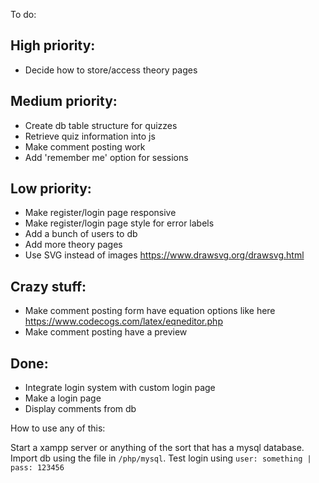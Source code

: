 To do: 
## High priority: 
* Decide how to store/access theory pages

## Medium priority:
* Create db table structure for quizzes
* Retrieve quiz information into js
* Make comment posting work
* Add 'remember me' option for sessions

## Low priority:
* Make register/login page responsive
* Make register/login page style for error labels
* Add a bunch of users to db
* Add more theory pages
* Use SVG instead of images https://www.drawsvg.org/drawsvg.html

## Crazy stuff:
* Make comment posting form have equation options like here https://www.codecogs.com/latex/eqneditor.php
* Make comment posting have a preview


## Done:
* Integrate login system with custom login page
* Make a login page
* Display comments from db

How to use any of this:

Start a xampp server or anything of the sort that has a mysql database. Import db using the file in `/php/mysql`.
Test login using `user: something | pass: 123456`
